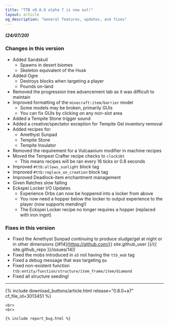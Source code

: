 ```yaml
---
title: "TTB v0.8.0 alpha 7 is now out!"
layout: article
og_description: "General features, updates, and fixes"
---
```


##### (24/07/20)

### Changes in this version
- Added Sandskull
    - Spawns in desert biomes
    - Skeleton equivalent of the Husk
- Added Ogre
    - Destroys blocks when targeting a player
    - Pounds on-land
- Removed the progression tree advancement tab as it was difficult to maintain
- Improved formatting of the `minecraft:item/barrier` model
    - Some models may be broken, primarily GUIs
    - You can fix GUIs by clicking on any non-slot area
- Added a Tempite Stone trigger sound
- Added a creative/spectator exception for Tempite Gel inventory removal
- Added recipes for:
    - Amethyst Sunpad
    - Tempite Stone
    - Tempite Insulator
- Removed the requirement for a Vulcaanium modifier in machine recipes
- Moved the Tempest Crafter recipe checks to `clock16t`
    - This means recipes will be ran every 16 ticks or 0.8 seconds
- Improved `#ttb:allows_sunlight` block tag
- Improved `#ttb:replace_on_creation` block tag
- Improved Deadlock-item enchantment management
- Given Ratches slow falling
- Eckspei Locker I/O Updates
    - Experience Orbs can now be hoppered into a locker from above
    - You now need a hopper below the locker to output experience to the player (now supports mending!)
    - The Eckspei Locker recipe no longer requires a hopper (replaced with iron ingot)

### Fixes in this version
- Fixed the Amethyst Sunpad continuing to produce sludge/gel at night or in other dimensions ([#14](https://github.com/{{ site.github_user }}/{{ site.github_repo }}/issues/14))
- Fixed the mobs introduced in `a5` not having the `ttb_mob` tag
- Fixed a debug message that was targeting `@a`
- Fixed non-existent function `ttb:entity/function/structure/item_frame/item/diamond`
- Fixed all structure seeding!

---

<div center>
    {% include download_buttons/article.html release="0.8.0+a7" cf_file_id=3013451 %}

    <br>
    <br>

    {% include report_bug.html %}
</div>
